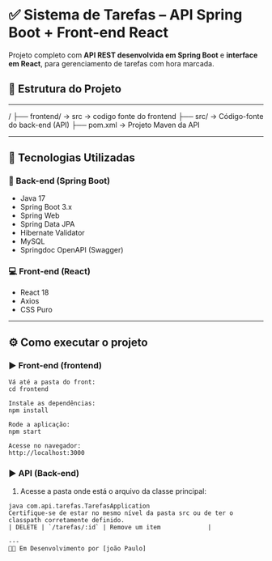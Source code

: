 # ✅ Sistema de Tarefas – API Spring Boot + Front-end React

Projeto completo com **API REST desenvolvida em Spring Boot** e **interface em React**, para gerenciamento de tarefas com hora marcada.


## 📁 Estrutura do Projeto
---

/
├── frontend/ → src → codigo fonte do frontend
├── src/ → Código-fonte do back-end (API)
├── pom.xml → Projeto Maven da API

---

## 🚀 Tecnologias Utilizadas

### 🔧 Back-end (Spring Boot)

- Java 17
- Spring Boot 3.x
- Spring Web
- Spring Data JPA
- Hibernate Validator
- MySQL
- Springdoc OpenAPI (Swagger)

### 💻 Front-end (React)

- React 18
- Axios
- CSS Puro

---

## ⚙️ Como executar o projeto

### ▶️ Front-end (frontend)
```
Vá até a pasta do front:
cd frontend

Instale as dependências:
npm install

Rode a aplicação:
npm start

Acesse no navegador:
http://localhost:3000
```
### ▶️ API (Back-end)

1. Acesse a pasta onde está o arquivo da classe principal:

```
java com.api.tarefas.TarefasApplication
Certifique-se de estar no mesmo nível da pasta src ou de ter o classpath corretamente definido.
| DELETE | `/tarefas/:id` | Remove um item             |

---
👨‍💻 Em Desenvolvimento por [joão Paulo]
